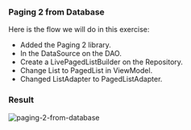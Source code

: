 ### Paging 2 from Database

Here is the flow we will do in this exercise:

- Added the Paging 2 library.
- In the DataSource on the DAO.
- Create a LivePagedListBuilder on the Repository.
- Change List to PagedList in ViewModel.
- Changed ListAdapter to PagedListAdapter.

### Result
![paging-2-from-database](https://user-images.githubusercontent.com/27923352/199749922-21a0b774-76ce-47c6-bd9c-c09c7b80cc27.jpeg)

